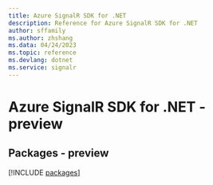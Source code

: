 ```yaml
---
title: Azure SignalR SDK for .NET
description: Reference for Azure SignalR SDK for .NET
author: sffamily
ms.author: zhshang
ms.data: 04/24/2023
ms.topic: reference
ms.devlang: dotnet
ms.service: signalr
---
```

# Azure SignalR SDK for .NET - preview
## Packages - preview
[!INCLUDE [packages](signalr-index.md)]